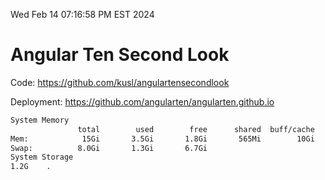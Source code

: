 Wed Feb 14 07:16:58 PM EST 2024

# Angular Ten Second Look

Code: https://github.com/kusl/angulartensecondlook

Deployment: https://github.com/angularten/angularten.github.io

```bash
System Memory
               total        used        free      shared  buff/cache   available
Mem:            15Gi       3.5Gi       1.8Gi       565Mi        10Gi        11Gi
Swap:          8.0Gi       1.3Gi       6.7Gi
System Storage
1.2G	.
```
